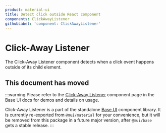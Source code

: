 ```yaml
---
product: material-ui
title: Detect click outside React component
components: ClickAwayListener
githubLabel: 'component: ClickAwayListener'
---
```


# Click-Away Listener

<p class="description">The Click-Away Listener component detects when a click event happens outside of its child element.</p>

## This document has moved

:::warning
Please refer to the [Click-Away Listener](/base-ui/react-click-away-listener/) component page in the Base UI docs for demos and details on usage.

Click-Away Listener is a part of the standalone [Base UI](/base-ui/getting-started/overview/) component library.
It is currently re-exported from `@mui/material` for your convenience, but it will be removed from this package in a future major version, after `@mui/base` gets a stable release.
:::
